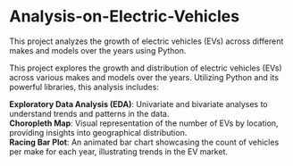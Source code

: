 # Analysis-on-Electric-Vehicles
This project analyzes the growth of electric vehicles (EVs) across different makes and models over the years using Python.

This project explores the growth and distribution of electric vehicles (EVs) across various makes and models over the years. Utilizing Python and its powerful libraries, this analysis includes:  

**Exploratory Data Analysis (EDA)**: Univariate and bivariate analyses to understand trends and patterns in the data.  
**Choropleth Map**: Visual representation of the number of EVs by location, providing insights into geographical distribution.  
**Racing Bar Plot**: An animated bar chart showcasing the count of vehicles per make for each year, illustrating trends in the EV market.  
